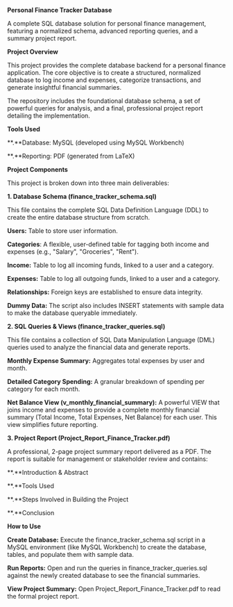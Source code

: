 **Personal Finance Tracker Database**

A complete SQL database solution for personal finance management, featuring a normalized schema, advanced reporting queries, and a summary project report.

**Project Overview**

This project provides the complete database backend for a personal finance application. The core objective is to create a structured, normalized database to log income and expenses, categorize transactions, and generate insightful financial summaries.

The repository includes the foundational database schema, a set of powerful queries for analysis, and a final, professional project report detailing the implementation.

**Tools Used**

**.**Database: MySQL (developed using MySQL Workbench)

**.**Reporting: PDF (generated from LaTeX)

**Project Components**

This project is broken down into three main deliverables:

**1. Database Schema (finance_tracker_schema.sql)**

This file contains the complete SQL Data Definition Language (DDL) to create the entire database structure from scratch.

**Users:** Table to store user information.

**Categories**: A flexible, user-defined table for tagging both income and expenses (e.g., "Salary", "Groceries", "Rent").

**Income:** Table to log all incoming funds, linked to a user and a category.

**Expenses:** Table to log all outgoing funds, linked to a user and a category.

**Relationships:** Foreign keys are established to ensure data integrity.

**Dummy Data:** The script also includes INSERT statements with sample data to make the database queryable immediately.

**2. SQL Queries & Views (finance_tracker_queries.sql)**

This file contains a collection of SQL Data Manipulation Language (DML) queries used to analyze the financial data and generate reports.

**Monthly Expense Summary:** Aggregates total expenses by user and month.

**Detailed Category Spending:** A granular breakdown of spending per category for each month.

**Net Balance View (v_monthly_financial_summary):** A powerful VIEW that joins income and expenses to provide a complete monthly financial summary (Total Income, Total Expenses, Net Balance) for each user. This view simplifies future reporting.

**3. Project Report (Project_Report_Finance_Tracker.pdf)**

A professional, 2-page project summary report delivered as a PDF. The report is suitable for management or stakeholder review and contains:

**.**Introduction & Abstract

**.**Tools Used

**.**Steps Involved in Building the Project

**.**Conclusion

**How to Use**

**Create Database:** Execute the finance_tracker_schema.sql script in a MySQL environment (like MySQL Workbench) to create the database, tables, and populate them with sample data.

**Run Reports:** Open and run the queries in finance_tracker_queries.sql against the newly created database to see the financial summaries.

**View Project Summary:** Open Project_Report_Finance_Tracker.pdf to read the formal project report.
